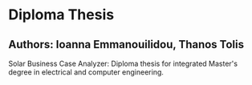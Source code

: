 # Diploma Thesis

## Authors: Ioanna Emmanouilidou, Thanos Tolis

Solar Business Case Analyzer: Diploma thesis for integrated Master's degree in electrical and computer engineering. 
